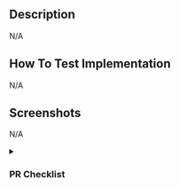 ## Description
N/A

## How To Test Implementation
N/A

## Screenshots
N/A



<details>
  <summary><h3>PR Checklist</h3></summary>
  
- [ ] My code follows the style guidelines of this project.
- [ ] I have performed a self-review of my code
- [ ] I have commented my code, particularly in hard-to-understand areas
- [ ] I have made corresponding changes to the documentation
- [ ] My changes generate no new warnings
- [ ] I have added tests that prove my fix is effective or that my feature works
- [ ] New and existing unit tests pass locally with my changes
- [ ] Any dependent changes have been merged and published in downstream modules
</details>
